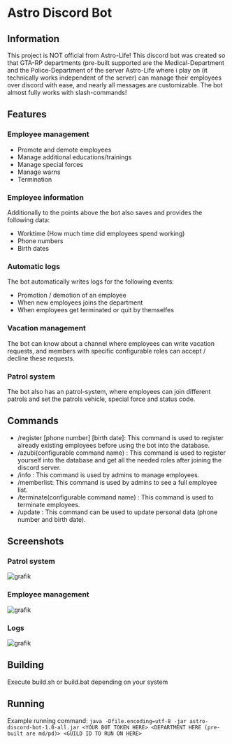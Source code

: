 # Astro Discord Bot

## Information

This project is NOT official from Astro-Life!
This discord bot was created so that GTA-RP departments (pre-built supported are the Medical-Department and the Police-Department of the server Astro-Life where i play on (it technically works independent of the server) can manage their employees over discord with ease, and nearly all messages are customizable. The bot almost fully works with slash-commands!

## Features

### Employee management
- Promote and demote employees
- Manage additional educations/trainings
- Manage special forces
- Manage warns
- Termination

### Employee information
Additionally to the points above the bot also saves and provides the following data:
- Worktime (How much time did employees spend working)
- Phone numbers
- Birth dates

### Automatic logs
The bot automatically writes logs for the following events:
- Promotion / demotion of an employee
- When new employees joins the department
- When employees get terminated or quit by themselfes

### Vacation management
The bot can know about a channel where employees can write vacation requests, and members with specific configurable roles can accept / decline these requests.

### Patrol system
The bot also has an patrol-system, where employees can join different patrols and set the patrols vehicle, special force and status code.

## Commands
- /register <mention> <name> [phone number] [birth date]: This command is used to register already existing employees before using the bot into the database.
- /azubi(configurable command name) <phone number> <birth date>: This command is used to register yourself into the database and get all the needed roles after joining the discord server.
- /info <mention>: This command is used by admins to manage employees.
- /memberlist: This command is used by admins to see a full employee list.
- /terminate(configurable command name) <mention> <reason>: This command is used to terminate employees.
- /update <phone number> <birth date>: This command can be used to update personal data (phone number and birth date).
  
## Screenshots

### Patrol system
![grafik](https://user-images.githubusercontent.com/59053718/128013425-95aec807-6827-4062-8219-603dfc54f44a.png)

### Employee management
![grafik](https://user-images.githubusercontent.com/59053718/128013766-ecb480ae-db1c-4d6e-b780-e563ef8cac87.png)

### Logs
![grafik](https://user-images.githubusercontent.com/59053718/128014058-91460032-9611-4067-9d93-1efd8b47aa00.png)

## Building

Execute build.sh or build.bat depending on your system

## Running

Example running command:
`java -Dfile.encoding=utf-8 -jar astro-discord-bot-1.0-all.jar <YOUR BOT TOKEN HERE> <DEPARTMENT HERE (pre-built are md/pd)> <GUILD ID TO RUN ON HERE>`
